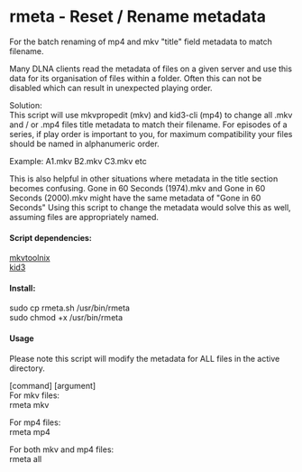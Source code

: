 # rmeta - Reset / Rename metadata
For the batch renaming of mp4 and mkv "title" field metadata to match filename.

Many DLNA clients read the metadata of files on a given server and use this data for its organisation of files within a folder. Often this can not be disabled which can result in unexpected playing order.

Solution:  
This script will use mkvpropedit (mkv) and kid3-cli (mp4) to change all .mkv and / or .mp4 files title metadata to match their filename. For episodes of a series, if play order is important to you, for maximum compatibility your files should be named in alphanumeric order.

Example: A1.mkv B2.mkv C3.mkv etc

This is also helpful in other situations where metadata in the title section becomes confusing. Gone in 60 Seconds (1974).mkv and Gone in 60 Seconds (2000).mkv might have the same metadata of "Gone in 60 Seconds" Using this script to change the metadata would solve this as well, assuming files are appropriately named.

#### Script dependencies:  
[mkvtoolnix](https://mkvtoolnix.download)  
[kid3](https://kid3.kde.org)  

#### Install:  
sudo cp rmeta.sh /usr/bin/rmeta  
sudo chmod +x /usr/bin/rmeta  

#### Usage  
Please note this script will modify the metadata for ALL files in the active directory.

[command] [argument]  
For mkv files:  
rmeta mkv  

For mp4 files:  
rmeta mp4  

For both mkv and mp4 files:  
rmeta all  
